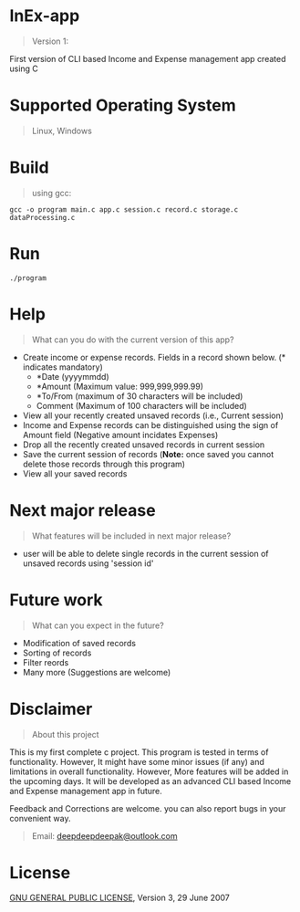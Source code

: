 # InEx-app
> Version 1:

First version of CLI based Income and Expense management app created using C

# Supported Operating System
> Linux, Windows

# Build
> using gcc:

```
gcc -o program main.c app.c session.c record.c storage.c dataProcessing.c
```

# Run
```
./program
```

# Help
> What can you do with the current version of this app?

- Create income or expense records. Fields in a record shown below. (* indicates mandatory)
  - *Date (yyyymmdd)
  - *Amount (Maximum value: 999,999,999.99)
  - *To/From (maximum of 30 characters will be included)
  - Comment (Maximum of 100 characters will be included)
- View all your recently created unsaved records (i.e., Current session)
- Income and Expense records can be distinguished using the sign of Amount field (Negative amount incidates Expenses)
- Drop all the recently created unsaved records in current session 
- Save the current session of records (**Note:** once saved you cannot delete those records through this program)
- View all your saved records

# Next major release
> What features will be included in next major release?

- user will be able to delete single records in the current session of unsaved records using 'session id'

# Future work
> What can you expect in the future?

- Modification of saved records
- Sorting of records
- Filter reords
- Many more (Suggestions are welcome)

# Disclaimer
> About this project

This is my first complete c project. This program is tested in terms of functionality. However, It might have some minor issues (if any) and limitations in overall functionality. However, More features will be added in the upcoming days. It will be developed as an advanced CLI based Income and Expense management app in future.

Feedback and Corrections are welcome. you can also report bugs in your convenient way.

> Email: deepdeepdeepak@outlook.com

# License
[GNU GENERAL PUBLIC LICENSE](LICENSE.md), Version 3, 29 June 2007
